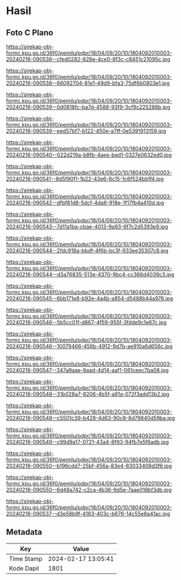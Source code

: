 # Hasil

## Foto C Plano

https://sirekap-obj-formc.kpu.go.id/36f0/pemilu/pdpr/18/04/09/20/10/1804092010003-20240216-090536--cfed0282-828e-4ce0-8f3c-c8451c21095c.jpg

https://sirekap-obj-formc.kpu.go.id/36f0/pemilu/pdpr/18/04/09/20/10/1804092010003-20240216-090538--66092704-81e1-49d9-bfa3-75df6b0803e1.jpg

https://sirekap-obj-formc.kpu.go.id/36f0/pemilu/pdpr/18/04/09/20/10/1804092010003-20240216-090539--0d0818fc-ba7d-4588-93f9-3cf9c225288b.jpg

https://sirekap-obj-formc.kpu.go.id/36f0/pemilu/pdpr/18/04/09/20/10/1804092010003-20240216-090539--eed57bf7-b122-450e-a7ff-0e5391913159.jpg

https://sirekap-obj-formc.kpu.go.id/36f0/pemilu/pdpr/18/04/09/20/10/1804092010003-20240216-090540--022d219a-b8fb-4aee-bed1-0327e0632ed0.jpg

https://sirekap-obj-formc.kpu.go.id/36f0/pemilu/pdpr/18/04/09/20/10/1804092010003-20240216-090541--8d5f90f1-1b22-43e6-8c15-1c6f524bb1f4.jpg

https://sirekap-obj-formc.kpu.go.id/36f0/pemilu/pdpr/18/04/09/20/10/1804092010003-20240216-090542--dfbf81d8-5dcf-4da6-918e-1f17fb4a410d.jpg

https://sirekap-obj-formc.kpu.go.id/36f0/pemilu/pdpr/18/04/09/20/10/1804092010003-20240216-090543--7d11a1ba-cbae-4013-9a93-6f7c2d5393e9.jpg

https://sirekap-obj-formc.kpu.go.id/36f0/pemilu/pdpr/18/04/09/20/10/1804092010003-20240216-090544--2fdc918a-bbdf-4f6b-bc3f-933ee35307c8.jpg

https://sirekap-obj-formc.kpu.go.id/36f0/pemilu/pdpr/18/04/09/20/10/1804092010003-20240216-090544--d3a76835-513e-4370-9bc4-cc366d4039c3.jpg

https://sirekap-obj-formc.kpu.go.id/36f0/pemilu/pdpr/18/04/09/20/10/1804092010003-20240216-090545--6bb171e8-b92e-4a4b-a854-d5488b44a976.jpg

https://sirekap-obj-formc.kpu.go.id/36f0/pemilu/pdpr/18/04/09/20/10/1804092010003-20240216-090546--5b5cc01f-d867-4f59-955f-3fdde9c1e67c.jpg

https://sirekap-obj-formc.kpu.go.id/36f0/pemilu/pdpr/18/04/09/20/10/1804092010003-20240216-090546--10079466-456b-4912-9d7b-ae910a6d656c.jpg

https://sirekap-obj-formc.kpu.go.id/36f0/pemilu/pdpr/18/04/09/20/10/1804092010003-20240216-090547--347a9aae-9aad-4d14-aaf1-081ceec7ba08.jpg

https://sirekap-obj-formc.kpu.go.id/36f0/pemilu/pdpr/18/04/09/20/10/1804092010003-20240216-090548--31b028a7-8206-4b5f-a91a-072f3add13b2.jpg

https://sirekap-obj-formc.kpu.go.id/36f0/pemilu/pdpr/18/04/09/20/10/1804092010003-20240216-090548--c5501c39-b428-4d63-90c8-8d79840d59ba.jpg

https://sirekap-obj-formc.kpu.go.id/36f0/pemilu/pdpr/18/04/09/20/10/1804092010003-20240216-090549--c99d9a17-0721-43a4-8f93-94fb7e5f6adb.jpg

https://sirekap-obj-formc.kpu.go.id/36f0/pemilu/pdpr/18/04/09/20/10/1804092010003-20240216-090550--b196cdd7-25bf-456a-83e4-83033408d3f6.jpg

https://sirekap-obj-formc.kpu.go.id/36f0/pemilu/pdpr/18/04/09/20/10/1804092010003-20240216-090550--6d48a742-c2ca-4b36-9d5e-7aae018bf3db.jpg

https://sirekap-obj-formc.kpu.go.id/36f0/pemilu/pdpr/18/04/09/20/10/1804092010003-20240216-090537--d3e58b9f-4183-403c-b676-14c55e8a41ac.jpg


## Metadata

| Key        | Value               |
| ---------- | ------------------- |
| Time Stamp | 2024-02-17 13:05:41 |
| Kode Dapil | 1801                |



